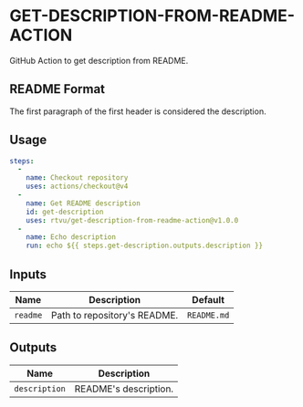 # GET-DESCRIPTION-FROM-README-ACTION

GitHub Action to get description from README.

## README Format

The first paragraph of the first header is considered the description.

## Usage

``` yaml
steps:
  -
    name: Checkout repository
    uses: actions/checkout@v4
  -
    name: Get README description
    id: get-description
    uses: rtvu/get-description-from-readme-action@v1.0.0
  -
    name: Echo description
    run: echo ${{ steps.get-description.outputs.description }}
```

## Inputs

| Name     | Description                  | Default     |
| -------- | ---------------------------- | ----------- |
| `readme` | Path to repository's README. | `README.md` |

## Outputs

| Name          | Description           |
| ------------- | --------------------- |
| `description` | README's description. |
